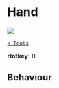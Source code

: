 # Hand
![](https://raw.githubusercontent.com/jbunke/stipple-effect/master/res/icons/hand.png)

[`< Tools`](./tools.md)

**Hotkey:** <kbd>H</kbd>

## Behaviour

<!-- TODO -->
